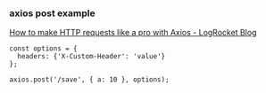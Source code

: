 ###  axios post example


[How to make HTTP requests like a pro with Axios - LogRocket Blog](https://blog.logrocket.com/how-to-make-http-requests-like-a-pro-with-axios/ "How to make HTTP requests like a pro with Axios - LogRocket Blog")


 

```
const options = {
  headers: {'X-Custom-Header': 'value'}
};

axios.post('/save', { a: 10 }, options);

```
